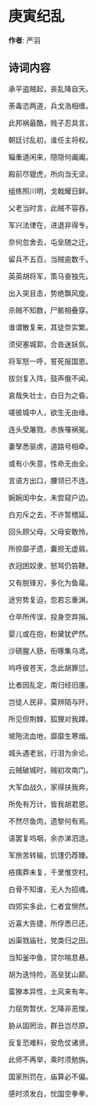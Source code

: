 # 庚寅纪乱

**作者**: 严羽

## 诗词内容

承平盗贼起，丧乱降自天。

荼毒恣两道，兵戈浩相缠。

此邦祸最酷，贱子忍具言。

朝廷讨乱初，谁任主将权。

辎重道闲来，隠隠何阗阗。

殿前尽貔虎，所向当无坚。

组练照川明，戈戟耀日鲜。

父老当时言，此贼不容吞。

军兴法律在，进退非得专。

奈何忽舍去，屯垒随之迁。

留兵不五百，当贼逾数千。

英英胡将军，策马奋独先。

出入突且击，势绝飘风旋。

杀贼不知数，尸骸相叠穿。

谁谓散复来，其徒奈实繁。

须臾塞城郭，合沓迷妖氛。

将军怒一呼，誓死报国恩。

拔剑复入阵，鼓声俄不闻。

哀哉失壮士，白日为之昏。

嗟彼城中人，欲生无由缘。

连头受屠戮，赤族罹祸冤。

妻孥悉驱虏，道路号相牵。

或有小失意，性命无由全。

言语方出口，腰领已不连。

婉婉闺中女，未尝窥户边。

白刃斥之去，不许暂稽延。

回头顾父母，父母安敢怜。

所掠靡孑遗，囊担无虚肩。

衣冠困奴隶，怒骂仍笞鞭。

又有脱锋刃，多化为鱼鼋。

途穷势复迫，忽若忘重渊。

仓卒所传误，投身空弃捐。

婴儿或在抱，粉黛犹俨然。

沙碛腥人肠，衔啄集乌鸢。

呜呼彼苍天，念此胡罪愆。

比者因乱定，南归经旧廛。

岂徒人民非，莫辨陌与阡。

所见但荆棘，狐狸对我蹲。

坡陁流血地，靡靡生寒烟。

城头遇老翁，行泪为余论。

云贼破城时，贼初攻南门。

大军血战久，家得扶我奔。

所免有万计，皆我胡君恩。

不然尽鱼肉，遗黎何有焉。

语罢复呜咽，余亦涕泗涟。

军旅苦转输，饥馑仍荐臻。

疮痍莽未复，千里惟空村。

白骨不知谁，无人为招魂。

四郊实多此，仁者宜恻然。

近喜大告捷，所俘悉已还。

凶渠戮庙社，党类归之田。

当知釜中鱼，贷尔喘息悬。

胡为迭恃险，高垒犹山巅。

蛮獠本异性，土风来有年。

力屈势暂伏，乞降非恶悛。

胁从固罔治，群丑岂尽原。

反复恐难料，安危仗诸贤。

此师不再举，乘时须勉旃。

国家刑罚在，庙算必不偏。

感时须发白，忧国空拳拳。

